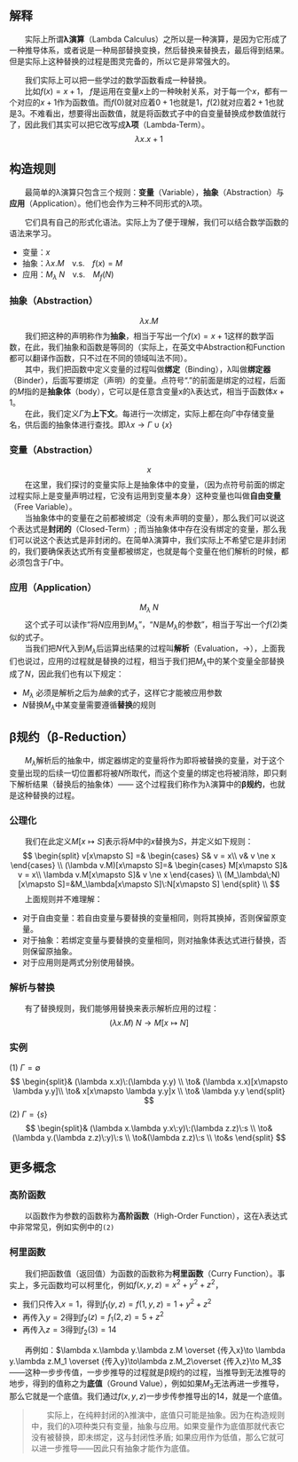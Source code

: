 ## 解释
&emsp;&emsp;实际上所谓**λ演算**（Lambda Calculus）之所以是一种演算，是因为它形成了一种推导体系，或者说是一种局部替换变换，然后替换来替换去，最后得到结果。但是实际上这种替换的过程是图灵完备的，所以它是非常强大的。  

&emsp;&emsp;我们实际上可以把一些学过的数学函数看成一种替换。  
&emsp;&emsp;比如$f(x) = x + 1$， $f$是运用在变量$x$上的一种映射关系，对于每一个$x$，都有一个对应的$x+1$作为函数值。而$f(0)$就对应着$0 + 1$也就是1，$f(2)$就对应着$2 + 1$也就是3。不难看出，想要得出函数值，就是将函数式子中的自变量替换成参数值就行了，因此我们其实可以把它改写成**λ项**（Lambda-Term）。
$$
\lambda x.x+1
$$

## 构造规则
&emsp;&emsp;最简单的λ演算只包含三个规则：**变量**（Variable），**抽象**（Abstraction）与**应用**（Application）。他们也会作为三种不同形式的λ项。
  
&emsp;&emsp;它们具有自己的形式化语法。实际上为了便于理解，我们可以结合数学函数的语法来学习。

- 变量：$x$
- 抽象：$\lambda x.M$&emsp;v.s.&emsp;$f(x) = M$
- 应用：$M_\lambda\;N$&emsp;v.s.&emsp;$M_f(N)$

### 抽象（Abstraction）
$$\lambda x.M$$
&emsp;&emsp;我们把这种的声明称作为**抽象**，相当于写出一个$f(x) = x + 1$这样的数学函数，在此，我们抽象和函数是等同的（实际上，在英文中Abstraction和Function都可以翻译作函数，只不过在不同的领域叫法不同）。  
&emsp;&emsp;其中，我们把函数中定义变量的过程叫做**绑定**（Binding），λ叫做**绑定器**（Binder），后面写要绑定（声明）的变量。点符号“.”的前面是绑定的过程，后面的$M$指的是**抽象体**（body），它可以是任意含变量x的λ表达式，相当于函数体$x+1$。  
&emsp;&emsp;在此，我们定义$\Gamma$为**上下文**。每进行一次绑定，实际上都在向$\Gamma$中存储变量名，供后面的抽象体进行查找。即$\lambda x \to \Gamma\cup\{x\}$

### 变量（Abstraction）
$$x$$
&emsp;&emsp;在这里，我们探讨的变量实际上是抽象体中的变量，（因为点符号前面的绑定过程实际上是变量声明过程，它没有运用到变量本身）这种变量也叫做**自由变量**（Free Variable）。  
&emsp;&emsp;当抽象体中的变量在之前都被绑定（没有未声明的变量），那么我们可以说这个表达式是**封闭的**（Closed-Term）; 而当抽象体中存在没有绑定的变量，那么我们可以说这个表达式是非封闭的。在简单λ演算中，我们实际上不希望它是非封闭的，我们要确保表达式所有变量都被绑定，也就是每个变量在他们解析的时候，都必须包含于$\Gamma$中。

### 应用（Application）
$$M_\lambda\;N$$
&emsp;&emsp;这个式子可以读作“将$N$应用到$M_\lambda$”，“$N$是$M_\lambda$的参数”，相当于写出一个$f(2)$类似的式子。  
&emsp;&emsp;当我们把$N$代入到$M_\lambda$后运算出结果的过程叫**解析**（Evaluation，$\to$），上面我们也说过，应用的过程就是替换的过程，相当于我们把$M_\lambda$中的某个变量全部替换成了$N$，因此我们也有以下规定：
- $M_\lambda$ 必须是解析之后为*抽象*的式子，这样它才能被应用参数
- $N$替换$M_\lambda$中某变量需要遵循**替换**的规则


## β规约（β-Reduction）
&emsp;&emsp;$M_\lambda$解析后的抽象中，绑定器绑定的变量将作为即将被替换的变量，对于这个变量出现的后续一切位置都将被$N$所取代，而这个变量的绑定也将被消除，即只剩下解析结果（替换后的抽象体）—— 这个过程我们称作为λ演算中的**β规约**，也就是这种替换的过程。

### 公理化
&emsp;&emsp;我们在此定义$M[x \mapsto S]$表示将$M$中的$x$替换为$S$，并定义如下规则：
$$
\begin{split}
v[x\mapsto S] =&
  \begin{cases}
    S& v = x\\
    v& v \ne x
  \end{cases} \\
(\lambda v.M)[x\mapsto S]=&
  \begin{cases}
    M[x\mapsto S]& v = x\\
    \lambda v.M[x\mapsto S]& v \ne x
  \end{cases} \\
(M_\lambda\;N)[x\mapsto S]=&M_\lambda[x\mapsto S]\:N[x\mapsto S]
\end{split} \\
$$
&emsp;&emsp;上面规则并不难理解：
- 对于自由变量：若自由变量与要替换的变量相同，则将其换掉，否则保留原变量。
- 对于抽象：若绑定变量与要替换的变量相同，则对抽象体表达式进行替换，否则保留原抽象。
- 对于应用则是两式分别使用替换。

### 解析与替换
&emsp;&emsp;有了替换规则，我们能够用替换来表示解析应用的过程：
$$
(\lambda x.M)\:N \to M[x\mapsto N]
$$

### 实例
(1) $\Gamma = \emptyset$
$$
\begin{split}&
(\lambda x.x)\:(\lambda y.y) \\
\to& (\lambda x.x)[x\mapsto \lambda y.y]\\
\to& x[x\mapsto \lambda y.y]x \\
\to& \lambda y.y
\end{split}
$$
(2) $\Gamma = \{s\}$
$$
\begin{split}&
(\lambda x.\lambda y.x\:y)\:(\lambda z.z)\:s \\
\to&(\lambda y.(\lambda z.z)\:y)\:s \\
\to&(\lambda z.z)\:s \\
\to&s
\end{split}
$$

## 更多概念
### 高阶函数
&emsp;&emsp;以函数作为参数的函数称为**高阶函数**（High-Order Function），这在λ表达式中非常常见，例如实例中的`(2)`
### 柯里函数
&emsp;&emsp;我们把函数值（返回值）为函数的函数称为**柯里函数**（Curry Function）。事实上，多元函数均可以柯里化，例如$f(x, y, z) = x^2+y^2+z^2$，
- 我们只传入$x=1$，得到$f_1(y,z) = f(1, y, z) = 1+y^2+z^2$
- 再传入$y=2$得到$f_2(z) = f_1(2,z) = 5+z^2$
- 再传入$z=3$得到$f_2(3) = 14$  

&emsp;&emsp;再例如：$\lambda x.\lambda y.\lambda z.M \overset {传入x}\to \lambda y.\lambda z.M_1 \overset {传入y}\to\lambda z.M_2\overset {传入z}\to M_3$ ——这种一步步传值，一步步推导的过程就是β规约的过程，当推导到无法推导的地步，得到的值称之为**底值**（Ground Value），例如如果$M_3$无法再进一步推导，那么它就是一个底值。我们通过$f(x, y, z)$一步步传参推导出的14，就是一个底值。
>&emsp;&emsp;实际上，在纯粹封闭的λ推演中，底值只可能是抽象。因为在构造规则中，我们的λ项种类只有变量，抽象与应用。如果变量作为底值那就代表它没有被替换，即未绑定，这与封闭性矛盾; 如果应用作为低值，那么它就可以进一步推导——因此只有抽象才能作为底值。
